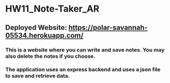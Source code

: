 # HW11_Note-Taker_AR

## Deployed Website: https://polar-savannah-05534.herokuapp.com/

### This is a website where you can write and save notes. You may also delete the notes if you choose.

### The application uses an express backend and uses a json file to save and retrieve data.